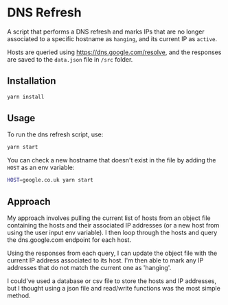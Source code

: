 # DNS Refresh

A script that performs a DNS refresh and marks IPs that are no longer
associated to a specific hostname as `hanging`, and its current IP as `active`.

Hosts are queried using https://dns.google.com/resolve, and the responses are saved to the `data.json` file in `/src` folder.

## Installation

```bash
yarn install
```

## Usage

To run the dns refresh script, use:

```bash
yarn start
```

You can check a new hostname that doesn't exist in the file by adding the `HOST` as an env variable:

```bash
HOST=google.co.uk yarn start
```

## Approach

My approach involves pulling the current list of hosts from an object file containing the hosts and their associated IP addresses (or a new host from using the user input env variable). I then loop through the hosts and query the dns.google.com endpoint for each host.

Using the responses from each query, I can update the object file with the current IP address associated to its host. I'm then able to mark any IP addresses that do not match the current one as 'hanging'.

I could've used a database or csv file to store the hosts and IP addresses, but I thought using a json file and read/write functions was the most simple method.
